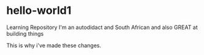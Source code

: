 # hello-world1
Learning Repository
I'm an autodidact and South African and also GREAT at building things

This is why i've made these changes. 
